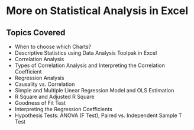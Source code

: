 # More on Statistical Analysis in Excel

## Topics Covered

- When to choose which Charts?
- Descriptive Statistics using Data Analysis Toolpak in Excel
- Correlation Analysis
- Types of Correlation Analysis and Interpreting the Correlation Coefficient
- Regression Analysis
- Causality vs. Correlation
- Simple and Multiple Linear Regression Model and OLS Estimation
- R Square and Adjusted R Square
- Goodness of Fit Test
- Interpreting the Regression Coefficients
- Hypothesis Tests: ANOVA (F Test), Paired vs. Independent Sample T Test